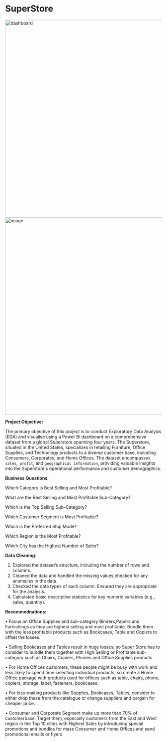 # SuperStore
<img width="634" alt="dashboard" src="https://github.com/Harshithachandaluri/E-Commerce-Performance-Analytics/assets/85833792/c7cc6ac2-f006-46e8-a2a9-08eb095ace3b">
<img width="634" alt="image" src="https://github.com/Harshithachandaluri/E-Commerce-Performance-Analytics/assets/85833792/97bf156e-8a9d-4035-af2d-935c03d9d359">


**Project Objective:**

The primary objective of this project is to conduct Exploratory Data Analysis (EDA) and visualise using a Power Bi dashboard on a comprehensive dataset from a global Superstore spanning four years. The Superstore, situated in the United States, specializes in retailing Furniture, Office Supplies, and Technology products to a diverse customer base, including Consumers, Corporates, and Home Offices. The dataset encompasses `sales`,` profit`, and `geographical information`, providing valuable insights into the Superstore's operational performance and customer demographics.

**Business Questions**:

Which Category is Best Selling and Most Profitable?

What are the Best Selling and Most Profitable Sub-Category?

Which is the Top Selling Sub-Category?

Which Customer Segment is Most Profitable?

Which is the Preferred Ship Mode?

Which Region is the Most Profitable?

Which City has the Highest Number of Sales?


**Data Cleaning**:

1. Explored the dataset’s structure, including the number of rows and columns.
2. Cleaned the data and handled the  missing values,checked for any anomalies in the data.
3. Checked the data types of each column. Ensured they are appropriate for the analysis.
4. Calculated basic descriptive statistics for key numeric variables (e.g., sales, quantity).

**Recommednations:**

•	Focus on Office Supplies and  sub-category Binders,Papers and Furnishings as they are highest selling and most profitable. Bundle them with the less profitable products such as Bookcases, Table and Copiers to offset the losses.

•	Selling Bookcases and Tables result in huge losses, so Super Store has to consider to bundle them together with High Selling or Profitable sub-category such as Chairs, Copiers, Phones and Office Supplies products.

•	For Home Offices customers, these people might be busy with work and less likely to spend time selecting individual products, so create a Home Office package with products used for offices such as table, chairs, phone, copiers, storage, label, fasteners, bookcases.

•	For loss-making products like Supplies, Bookcases, Tables, consider to either drop these from the catalogue or change suppliers and bargain for cheaper price.

•	Consumer and Corporate Segment make up more than 70% of customerbase. Target them, especially customers from the East and West region in the Top 10 cities with Highest 
Sales by introducing special promotions and bundles for mass Consumer and Home Offices and send promotional emails or flyers.


